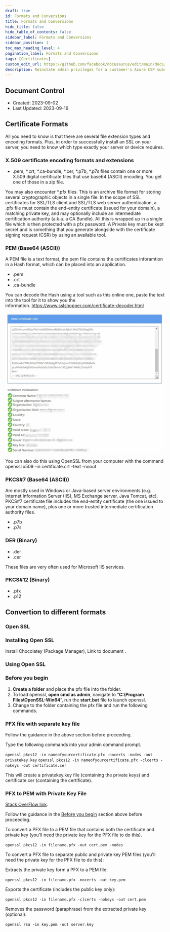 ```yaml
---
draft: true
id: Formats and Conversions
title: Formats and Conversions
hide_title: false
hide_table_of_contents: false
sidebar_label: Formats and Conversions
sidebar_position: 1
toc_max_heading_level: 4 
pagination_label: Formats and Conversions
tags: [Certificates]
custom_edit_url: https://github.com/facebook/docusaurus/edit/main/docs/api-doc-markdown.md
description: Reinstate admin privileges for a customer's Azure CSP subscriptions.
---
```


## Document Control

- Created: 2023-09-02
- Last Updated: 2023-09-16

## Certificate Formats

All you need to know is that there are several file extension types and encoding formats. Plus, in order to successfully install an SSL on your server, you need to know which type exactly your server or device requires.

### X.509 certificate encoding formats and extensions

- .pem, *.crt, *.ca-bundle, *.cer, *.p7b, *.p7s files contain one or more X.509 digital certificate files that use base64 (ASCII) encoding. You get one of those in a zip file.

You may also encounter *.pfx files. This is an archive file format for storing several cryptographic objects in a single file. In the scope of SSL certificates for SSL/TLS client and SSL/TLS web server authentication, a .pfx file must contain the end-entity certificate (issued for your domain), a matching private key, and may optionally include an intermediate certification authority (a.k.a. a CA Bundle). All this is wrapped up in a single file which is then protected with a pfx password. A Private key must be kept secret and is something that you generate alongside with the certificate signing request (CSR) by using an available tool.

### PEM (Base64 (ASCII))

A PEM file is a text format, the pem file contains the certificates inforamtion in a Hash format, which can be placed into an application.

- .pem
- .crt
- .ca-bundle

You can decode the Hash using a tool such as this online one, paste the text into the tool for it to show you the information. https://www.sslshopper.com/certificate-decoder.html

![Covernsions001](../../static/img/docs/Certificates-mgmt/formats-&-conversions/formats&conversions-001.jpeg)

You can also do this using OpenSSL from your computer with the command openssl x509 -in certificate.crt -text -noout

### PKCS#7 (Base64 (ASCII))

Are mostly used in Windows or Java-based server environments (e.g. Internet Information Server (IIS), MS Exchange server, Java Tomcat, etc). PKCS#7 certificate file includes the end-entity certificate (the one issued to your domain name), plus one or more trusted intermediate certification authority files.

- .p7b
- .p7s

### DER (Binary)

- .der
- .cer

These files are very often used for Microsoft IIS services.

### PKCS#12 (Binary)

- .pfx
- .p12

## Convertion to different formats

### Open SSL

### Installing Open SSL

Install Chocolatey (Package Manager), Link to document .

### Using Open SSL

### Before you begin

1. **Create a folder** and place the pfx file into the folder.
2. To load openssl, **open cmd as admin**, navigate to “**C:\Program Files\OpenSSL-Win64**”, run the **start.bat** file to launch openssl.
3. Change to the folder containing the pfx file and run the following commands.

### PFX file with separate key file

Follow the guidance in the above section before proceeding.

Type the following commands into your admin command prompt.

`openssl pkcs12 -in nameofyourcertificate.pfx -nocerts -nodes -out privatekey.key` `openssl pkcs12 -in nameofyourcertificate.pfx -clcerts -nokeys -out certificate.cer`

This will create a privatekey.key file (containing the private keys) and certificate.cer (containing the certificate).

### PFX to PEM with Private Key File

[Stack OverFlow link](https://stackoverflow.com/questions/15413646/converting-pfx-to-pem-using-openssl).

Follow the guidance in the [Before you begin](https://github.com/BassJamm/The-IT-Knowledge-base/blob/main/docs/Certificates/Formats%20%26%20Conversion.md#before-you-begin) section above before proceeding.

To convert a PFX file to a PEM file that contains both the certificate and private key (you'll need the private key for the PFX file to do this).

`openssl pkcs12 -in filename.pfx -out cert.pem -nodes`

To convert a PFX file to separate public and private key PEM files (you'll need the private key for the PFX file to do this):

Extracts the private key form a PFX to a PEM file:

`openssl pkcs12 -in filename.pfx -nocerts -out key.pem`

Exports the certificate (includes the public key only):

`openssl pkcs12 -in filename.pfx -clcerts -nokeys -out cert.pem`

Removes the password (paraphrase) from the extracted private key (optional):

`openssl rsa -in key.pem -out server.key`
